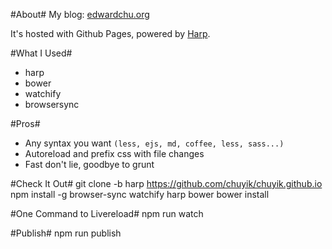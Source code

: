 #About#
My blog: <a href="http://edwardchu.org" target="_blank">edwardchu.org</a>

It's hosted with Github Pages, powered by <a href="http://harpjs.com/" target="_blank">Harp</a>.


#What I Used#

- harp
- bower
- watchify
- browsersync


#Pros#
- Any syntax you want `(less, ejs, md, coffee, less, sass...)`
- Autoreload and prefix css with file changes
- Fast don't lie, goodbye to grunt


#Check It Out#
    git clone -b harp https://github.com/chuyik/chuyik.github.io
    npm install -g browser-sync watchify harp bower
    bower install


#One Command to Livereload#
    npm run watch


#Publish#
    npm run publish

